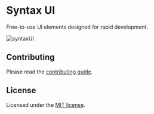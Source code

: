 # Syntax UI

Free-to-use UI elements designed for rapid development.

![syntaxUI](https://github.com/Ansub/syntaxUI/assets/12985873/ed202498-e899-435e-96ad-c81f2082ac2d)

## Contributing

Please read the [contributing guide](/CONTRIBUTING.md).

## License

Licensed under the [MIT license](https://git.new/syntax/blob/main/LICENSE).
